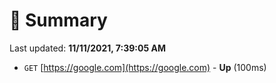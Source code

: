 # 📖 Summary
Last updated: **11/11/2021, 7:39:05 AM**

- `GET` [https://google.com](https://google.com) - **Up** (100ms)
